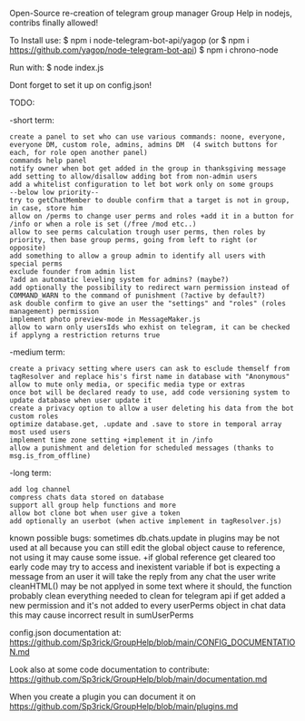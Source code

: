 Open-Source re-creation of telegram group manager Group Help in nodejs, contribs finally allowed!

To Install use:
$ npm i node-telegram-bot-api/yagop (or $ npm i https://github.com/yagop/node-telegram-bot-api)
$ npm i chrono-node

Run with:
$ node index.js

Dont forget to set it up on config.json!

TODO:

-short term:

    create a panel to set who can use various commands: noone, everyone, everyone DM, custom role, admins, admins DM  (4 switch buttons for each, for role open another panel)
    commands help panel
    notify owner when bot get added in the group in thanksgiving message
    add setting to allow/disallow adding bot from non-admin users
    add a whitelist configuration to let bot work only on some groups
    --below low priority--
    try to getChatMember to double confirm that a target is not in group, in case, store him
    allow on /perms to change user perms and roles +add it in a button for /info or when a role is set (/free /mod etc..)
    allow to see perms calculation trough user perms, then roles by priority, then base group perms, going from left to right (or opposite)
    add something to allow a group admin to identify all users with special perms
    exclude founder from admin list
    ?add an automatic leveling system for admins? (maybe?)
    add optionally the possibility to redirect warn permission instead of COMMAND_WARN to the command of punishment (?active by default?)
    ask double confirm to give an user the "settings" and "roles" (roles management) permission
    implement photo preview-mode in MessageMaker.js
    allow to warn only usersIds who exhist on telegram, it can be checked if applyng a restriction returns true

-medium term:

    create a privacy setting where users can ask to esclude themself from tagResolver and replace his's first name in database with "Anonymous"
    allow to mute only media, or specific media type or extras
    once bot will be declared ready to use, add code versioning system to update database when user update it
    create a privacy option to allow a user deleting his data from the bot
    custom roles
    optimize database.get, .update and .save to store in temporal array most used users
    implement time zone setting +implement it in /info
    allow a punishment and deletion for scheduled messages (thanks to msg.is_from_offline)

-long  term:

    add log channel
    compress chats data stored on database
    support all group help functions and more
    allow bot clone bot when user give a token
    add optionally an userbot (when active implement in tagResolver.js)

known possible bugs:
sometimes db.chats.update in plugins may be not used at all because you can still edit the global object cause to reference, not using it may cause some issue. +if global reference get cleared too early code may try to access and inexistent variable
if bot is expecting a message from an user it will take the reply from any chat the user write
cleanHTML() may be not applyed in some text where it should, the function probably clean everything needed to clean for telegram api
if get added a new permission and it's not added to every userPerms object in chat data this may cause incorrect result in sumUserPerms


config.json documentation at: https://github.com/Sp3rick/GroupHelp/blob/main/CONFIG_DOCUMENTATION.md

Look also at some code documentation to contribute: https://github.com/Sp3rick/GroupHelp/blob/main/documentation.md

When you create a plugin you can document it on https://github.com/Sp3rick/GroupHelp/blob/main/plugins.md
